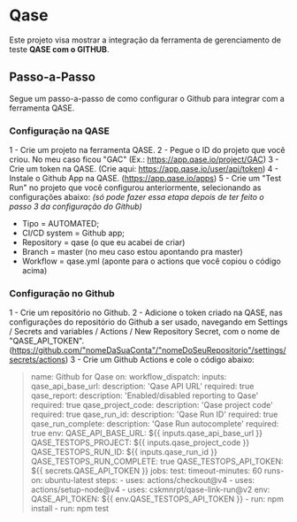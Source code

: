 # Qase
Este projeto visa mostrar a integração da ferramenta de gerenciamento de teste **QASE com o GITHUB**.

## Passo-a-Passo
Segue um passo-a-passo de como configurar o Github para integrar com a ferramenta QASE.

### Configuração na QASE
1 - Crie um projeto na ferramenta QASE.
2 - Pegue o ID do projeto que você criou. No meu caso ficou "GAC" (Ex.: https://app.qase.io/project/GAC)
3 - Crie um token na QASE. (Crie aqui: https://app.qase.io/user/api/token)
4 - Instale o Github App na QASE. (https://app.qase.io/apps)
5 - Crie um "Test Run" no projeto que você configurou anteriormente, selecionando as configurações abaixo: *(só pode fazer essa etapa depois de ter feito o passo 3 da configuração do Github)*
- Tipo = AUTOMATED;
- CI/CD system = Github app;
- Repository = qase (o que eu acabei de criar)
- Branch = master (no meu caso estou apontando pra master)
- Workflow = qase.yml (aponte para o actions que você copiou o código acima)

### Configuração no Github
1 - Crie um repositório no Github.
2 - Adicione o token criado na QASE, nas configurações do repositório do Github a ser usado, navegando em Settings / Secrets and variables / Actions / New Repository Secret, com o nome de "QASE_API_TOKEN". (https://github.com/"nomeDaSuaConta"/"nomeDoSeuRepositorio"/settings/secrets/actions)
3 - Crie um Github Actions e cole o código abaixo:
>name: Github for Qase
on:
  workflow_dispatch:
    inputs:
      qase_api_base_url:
        description: 'Qase API URL'
        required: true
      qase_report:
        description: 'Enabled/disabled reporting to Qase'
        required: true
      qase_project_code:
        description: 'Qase project code'
        required: true
      qase_run_id:
        description: 'Qase Run ID'
        required: true
      qase_run_complete:
        description: 'Qase Run autocomplete'
        required: true
env:
  QASE_API_BASE_URL: ${{ inputs.qase_api_base_url }}
  QASE_TESTOPS_PROJECT: ${{ inputs.qase_project_code }}
  QASE_TESTOPS_RUN_ID: ${{ inputs.qase_run_id }}
  QASE_TESTOPS_RUN_COMPLETE: true
  QASE_TESTOPS_API_TOKEN: ${{ secrets.QASE_API_TOKEN }}
jobs:
  test:
    timeout-minutes: 60
    runs-on: ubuntu-latest
    steps:
    - uses: actions/checkout@v4
    - uses: actions/setup-node@v4
    - uses: cskmnrpt/qase-link-run@v2
      env:
        QASE_API_TOKEN: ${{ env.QASE_TESTOPS_API_TOKEN }}
    - run: npm install
    - run: npm test
